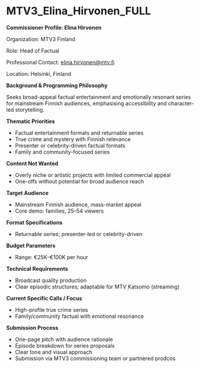 # MTV3_Elina_Hirvonen_FULL

**Commissioner Profile: Elina Hirvonen**

Organization: MTV3 Finland

Role: Head of Factual

Professional Contact: elina.hirvonen@mtv.fi

Location: Helsinki, Finland

**Background & Programming Philosophy**

Seeks broad-appeal factual entertainment and emotionally resonant series for mainstream Finnish audiences, emphasising accessibility and character-led storytelling.

**Thematic Priorities**

- Factual entertainment formats and returnable series
- True crime and mystery with Finnish relevance
- Presenter or celebrity-driven factual formats
- Family and community-focused series

**Content Not Wanted**

- Overly niche or artistic projects with limited commercial appeal
- One-offs without potential for broad audience reach

**Target Audience**

- Mainstream Finnish audience, mass-market appeal
- Core demo: families, 25–54 viewers

**Format Specifications**

- Returnable series; presenter-led or celebrity-driven

**Budget Parameters**

- Range: €25K–€100K per hour

**Technical Requirements**

- Broadcast quality production
- Clear episodic structures; adaptable for MTV Katsomo (streaming)

**Current Specific Calls / Focus**

- High-profile true crime series
- Family/community factual with emotional resonance

**Submission Process**

- One-page pitch with audience rationale
- Episode breakdown for series proposals
- Clear tone and visual approach
- Submission via MTV3 commissioning team or partnered prodcos